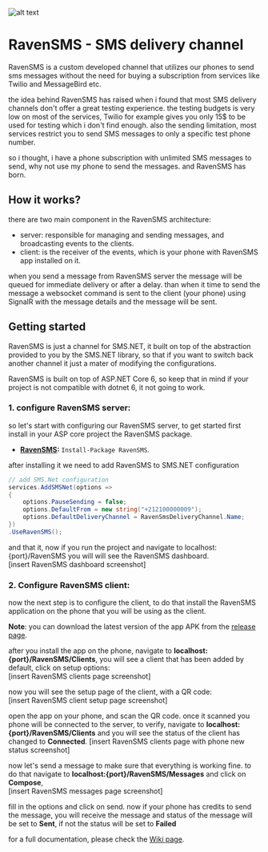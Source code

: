 ![alt text](https://github.com/youssefsell/ravensms/tree/master/assets/logo.png "RavenSMS")

# RavenSMS - SMS delivery channel

RavenSMS is a custom developed channel that utilizes our phones to send sms messages without the need for buying a subscription from services like Twilio and MessageBird etc.

the idea behind RavenSMS has raised when i found that most SMS delivery channels don't offer a great testing experience. the testing budgets is very low on most of the services, Twilio for example gives you only 15$ to be used for testing which i don't find enough. also the sending limitation, most services restrict you to send SMS messages to only a specific test phone number.

so i thought, i have a phone subscription with unlimited SMS messages to send, why not use my phone to send the messages. and RavenSMS has born.

## How it works?

there are two main component in the RavenSMS architecture:

- server: responsible for managing and sending messages, and broadcasting events to the clients.
- client: is the receiver of the events, which is your phone with RavenSMS app installed on it.

when you send a message from RavenSMS server the message will be queued for immediate delivery or after a delay. than when it time to send the message a websocket command is sent to the client (your phone) using SignalR with the message details and the message will be sent.

## Getting started

RavenSMS is just a channel for SMS.NET, it built on top of the abstraction provided to you by the SMS.NET library, so that if you want to switch back another channel it just a mater of modifying the configurations.

RavenSMS is built on top of ASP.NET Core 6, so keep that in mind if your project is not compatible with dotnet 6, it not going to work.

### 1. configure RavenSMS server:

so let's start with configuring our RavenSMS server, to get started first install in your ASP core project the RavenSMS package.

- **[RavenSMS](https://www.nuget.org/packages/RavenSMS/):** `Install-Package RavenSMS`.

after installing it we need to add RavenSMS to SMS.NET configuration

```csharp
// add SMS.Net configuration
services.AddSMSNet(options =>
{
    options.PauseSending = false;
    options.DefaultFrom = new string("+212100000009");
    options.DefaultDeliveryChannel = RavenSmsDeliveryChannel.Name;
})
.UseRavenSMS();
```

and that it, now if you run the project and navigate to localhost:{port}/RavenSMS you will will see the RavenSMS dashboard.  
[insert RavenSMS dashboard screenshot]

### 2. Configure RavenSMS client:

now the next step is to configure the client, to do that install the RavenSMS application on the phone that you will be using as the client.

**Note**: you can download the latest version of the app APK from the [release page](https://github.com/YoussefSell/SMS.Net/releases).

after you install the app on the phone, navigate to **localhost:{port}/RavenSMS/Clients**, you will see a client that has been added by default, click on setup options:  
[insert RavenSMS clients page screenshot]

now you will see the setup page of the client, with a QR code:  
[insert RavenSMS client setup page screenshot]

open the app on your phone, and scan the QR code. once it scanned you phone will be connected to the server, to verify, navigate to **localhost:{port}/RavenSMS/Clients** and you will see the status of the client has changed to **Connected**.
[insert RavenSMS clients page with phone new status screenshot]

now let's send a message to make sure that everything is working fine. to do that navigate to **localhost:{port}/RavenSMS/Messages** and click on **Compose**,  
[insert RavenSMS messages page screenshot]

fill in the options and click on send. now if your phone has credits to send the message, you will receive the message and status of the message will be set to **Sent**, if not the status will be set to **Failed**

for a full documentation, please check the [Wiki page](https://github.com/YoussefSell/SMS.Net/wiki).
